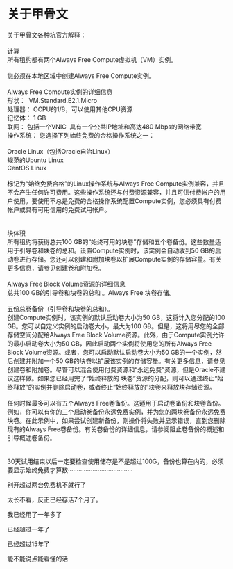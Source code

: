 # 关于甲骨文


关于甲骨文各种坑官方解释：<br />
<br />
计算<br />
所有租约都有两个Always Free Compute虚拟机（VM）实例。<br />
<br />
您必须在本地区域中创建Always Free Compute实例。<br />
<br />
Always Free Compute实例的详细信息<br />
形状：&nbsp;&nbsp;VM.Standard.E2.1.Micro<br />
处理器： OCPU的1/8，可以使用其他CPU资源<br />
记忆体： 1 GB<br />
联网： 包括一个VNIC&nbsp;&nbsp;具有一个公共IP地址和高达480 Mbps的网络带宽<br />
操作系统： 您选择下列始终免费的合格操作系统之一：<br />
<br />
Oracle Linux（包括Oracle自治Linux）<br />
规范的Ubuntu Linux<br />
CentOS Linux<br />
<br />
标记为“始终免费合格”的Linux操作系统与Always Free Compute实例兼容，并且不会产生任何许可费用。这些操作系统还与付费资源兼容，并且可供付费帐户的用户使用。要使用不总是免费的合格操作系统配置Compute实例，您必须具有付费帐户或具有可用信用的免费试用帐户。<br />
<br />
<br />
块体积<br />
所有租约将获得总共100 GB的“始终可用的块卷”存储和五个卷备份。这些数量适用于引导卷和块卷的总和。设置Compute实例时，该实例会自动收到50 GB的启动卷进行存储。您还可以创建和附加块卷以扩展Compute实例的存储容量。有关更多信息，请参见创建卷和附加卷。<br />
<br />
Always Free Block Volume资源的详细信息<br />
总共100 GB的引导卷和块卷的总和 。Always Free 块卷存储。<br />
<br />
五份总卷备份（引导卷和块卷的总和）。<br />
创建Compute实例时，该实例的默认启动卷大小为50 GB，这将计入您分配的100 GB。您可以自定义实例的启动卷大小，最大为100 GB。但是，这将用尽您的全部存储空间分配给Always Free Block Volume资源。此外，由于Compute实例允许的最小启动卷大小为50 GB，因此启动两个实例将使用您的所有Always Free Block Volume资源。或者，您可以启动默认启动卷大小为50 GB的一个实例，然后创建并附加一个50 GB的块卷以扩展该实例的存储容量。有关更多信息，请参见创建卷和附加卷。尽管可以混合使用付费资源和“永远免费”资源，但是Oracle不建议这样做。如果您已经用完了“始终释放的 块卷”资源的分配，则可以通过终止“始终释放”的实例并删除启动卷，或者终止“始终释放的”块卷来释放块存储资源。<br />
<br />
任何时候最多可以有五个Always Free卷备份。这适用于启动卷备份和块卷备份。例如，你可以有你的三个启动卷备份永远免费实例，并为您的两块卷备份永远免费块卷。在此示例中，如果尝试创建新备份，则操作将失败并显示错误，直到您删除现有的Always Free卷备份。有关卷备份的详细信息，请参阅阻止卷备份的概述和引导概述卷备份。<br />
<br />
<br />
30天试用结束以后一定要检查使用储存是不是超过100G，备份也算在内的，必须要显示始终免费才算数·····································

别开超过两台免费机不就行了

太长不看，反正已经存活7个月了。<img id="aimg_ltMS3" onclick="zoom(this, this.src, 0, 0, 0)" class="zoom" src="https://cdn.jsdelivr.net/gh/hishis/forum-master/public/images/patch.gif" onmouseover="img_onmouseoverfunc(this)" onload="thumbImg(this)" border="0" alt="" />

我已经用了一年多了<img src="static/image/smiley/default/lol.gif" smilieid="12" border="0" alt="" />

已经超过一年了

已经超过15年了

能不能说点能看懂的话
